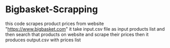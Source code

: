 # Bigbasket-Scrapping
this code scrapes product prices from website "https://www.bigbasket.com"
it take input.csv file as input products list and then search that products on website and scrape their prices 
then it produces output.csv with prices list
